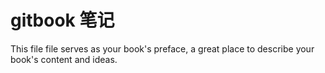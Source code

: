 # gitbook 笔记

This file file serves as your book's preface, a great place to describe your book's content and ideas.


